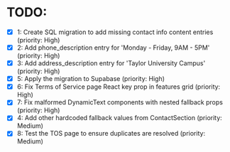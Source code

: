 # TODO:

- [x] 1: Create SQL migration to add missing contact info content entries (priority: High)
- [x] 2: Add phone_description entry for 'Monday - Friday, 9AM - 5PM' (priority: High)
- [x] 3: Add address_description entry for 'Taylor University Campus' (priority: High)
- [x] 5: Apply the migration to Supabase (priority: High)
- [x] 6: Fix Terms of Service page React key prop in features grid (priority: High)
- [x] 7: Fix malformed DynamicText components with nested fallback props (priority: High)
- [x] 4: Add other hardcoded fallback values from ContactSection (priority: Medium)
- [x] 8: Test the TOS page to ensure duplicates are resolved (priority: Medium)
